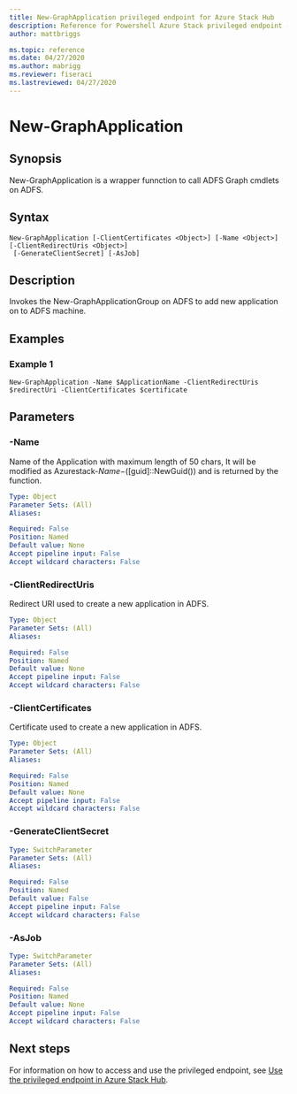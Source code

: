 ```yaml
---
title: New-GraphApplication privileged endpoint for Azure Stack Hub
description: Reference for Powershell Azure Stack privileged endpoint - New-GraphApplication
author: mattbriggs

ms.topic: reference
ms.date: 04/27/2020
ms.author: mabrigg
ms.reviewer: fiseraci
ms.lastreviewed: 04/27/2020
---
```


# New-GraphApplication

## Synopsis
New-GraphApplication is a wrapper funnction to call ADFS Graph cmdlets on ADFS.

## Syntax

```
New-GraphApplication [-ClientCertificates <Object>] [-Name <Object>] [-ClientRedirectUris <Object>]
 [-GenerateClientSecret] [-AsJob]
```

## Description
Invokes the New-GraphApplicationGroup on ADFS to add new application on to ADFS machine.

## Examples

### Example 1
```
New-GraphApplication -Name $ApplicationName -ClientRedirectUris $redirectUri -ClientCertificates $certificate
```

## Parameters

### -Name
Name of the Application with maximum length of 50 chars, It will be modified as Azurestack-$Name-$(\[guid\]::NewGuid()) and is returned by the function.

```yaml
Type: Object
Parameter Sets: (All)
Aliases:

Required: False
Position: Named
Default value: None
Accept pipeline input: False
Accept wildcard characters: False
```

### -ClientRedirectUris
Redirect URI used to create a new application in ADFS.

```yaml
Type: Object
Parameter Sets: (All)
Aliases:

Required: False
Position: Named
Default value: None
Accept pipeline input: False
Accept wildcard characters: False
```

### -ClientCertificates
Certificate used to create a new application in ADFS.

```yaml
Type: Object
Parameter Sets: (All)
Aliases:

Required: False
Position: Named
Default value: None
Accept pipeline input: False
Accept wildcard characters: False
```

### -GenerateClientSecret
 

```yaml
Type: SwitchParameter
Parameter Sets: (All)
Aliases:

Required: False
Position: Named
Default value: False
Accept pipeline input: False
Accept wildcard characters: False
```

### -AsJob


```yaml
Type: SwitchParameter
Parameter Sets: (All)
Aliases:

Required: False
Position: Named
Default value: None
Accept pipeline input: False
Accept wildcard characters: False
```

## Next steps

For information on how to access and use the privileged endpoint, see [Use the privileged endpoint in Azure Stack Hub](https://docs.microsoft.com/azure-stack/operator/azure-stack-monitor-update).